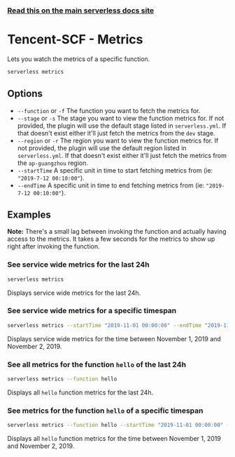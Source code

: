 <!--
title: Serverless Framework Commands - Tencent-SCF - Metrics
menuText: metrics
menuOrder: 11
description: View metrics of a specific Tencent-SCF function within your terminal using the Serverless Framework
layout: Doc
-->

<!-- DOCS-SITE-LINK:START automatically generated  -->

### [Read this on the main serverless docs site](https://www.serverless.com/framework/docs/providers/tencent/cli-reference/metrics/)

<!-- DOCS-SITE-LINK:END -->

# Tencent-SCF - Metrics

Lets you watch the metrics of a specific function.

```bash
serverless metrics
```

## Options

- `--function` or `-f` The function you want to fetch the metrics for.
- `--stage` or `-s` The stage you want to view the function metrics for. If not provided, the plugin will use the default stage listed in `serverless.yml`. If that doesn't exist either it'll just fetch the metrics from the `dev` stage.
- `--region` or `-r` The region you want to view the function metrics for. If not provided, the plugin will use the default region listed in `serverless.yml`. If that doesn't exist either it'll just fetch the metrics from the `ap-guangzhou` region.
- `--startTime` A specific unit in time to start fetching metrics from (ie: `"2019-7-12 00:10:00"`).
- `--endTime` A specific unit in time to end fetching metrics from (ie: `"2019-7-12 00:10:00"`).

## Examples

**Note:** There's a small lag between invoking the function and actually having access to the metrics. It takes a few seconds for the metrics to show up right after invoking the function.

### See service wide metrics for the last 24h

```bash
serverless metrics
```

Displays service wide metrics for the last 24h.

### See service wide metrics for a specific timespan

```bash
serverless metrics --startTime "2019-11-01 00:00:00" --endTime "2019-11-02 00:00:00"
```

Displays service wide metrics for the time between November 1, 2019 and November 2, 2019.

### See all metrics for the function `hello` of the last 24h

```bash
serverless metrics --function hello
```

Displays all `hello` function metrics for the last 24h.

### See metrics for the function `hello` of a specific timespan

```bash
serverless metrics --function hello --startTime "2019-11-01 00:00:00" --endTime "2019-11-02 00:00:00"
```

Displays all `hello` function metrics for the time between November 1, 2019 and November 2, 2019.

